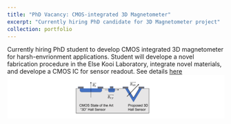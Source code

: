 ```yaml
---
title: "PhD Vacancy: CMOS-integrated 3D Magnetometer"
excerpt: "Currently hiring PhD candidate for 3D Magnetometer project"
collection: portfolio
---
```


Currently hiring PhD student to develop CMOS integrated 3D magnetometer for harsh-envrionment applications. Student will develope a novel fabrication procedure in the Else Kooi Laboratory, integrate novel materials, and develope a CMOS IC for sensor readout. See details [here](https://ei.et.tudelft.nl/Openings/vacancy.php?id=159) <br/><img src='/images/PYRAMID.png'>

